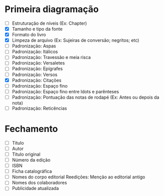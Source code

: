 # Primeira diagramação
- [ ] Estruturação de níveis (Ex: Chapter)
- [X] Tamanho e tipo da fonte
- [X] Formato do livro
- [X] Limpeza de arquivo (Ex: Sujeiras de conversão; negritos; etc)
- [ ] Padronização: Aspas
- [ ] Padronização: Itálicos
- [ ] Padronização: Travessão e meia risca
- [ ] Padronização: Versaletes
- [ ] Padronização: Epígrafes
- [ ] Padronização: Versos
- [X] Padronização: Citações
- [ ] Padronização: Espaço fino
- [ ] Padronização: Espaço fino entre ldots e parênteses
- [ ] Padronização: Pontuação das notas de rodapé (Ex: Antes ou depois da nota)
- [ ] Padronização: Reticências

# Fechamento
- [ ] Título
- [ ] Autor
- [ ] Título original
- [ ] Número da edição
- [ ] ISBN
- [ ] Ficha catalográfica
- [ ] Nomes do corpo editorial Reedições: Menção ao editorial antigo
- [ ] Nomes dos colaboradores
- [ ] Publicidade atualizada
